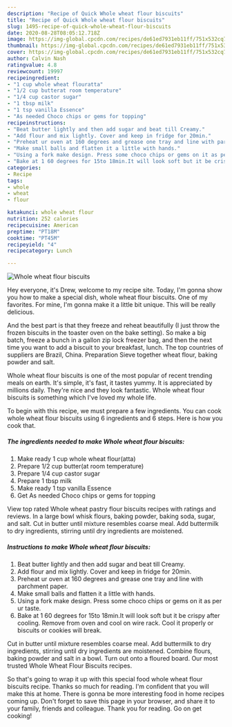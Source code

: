 ```yaml
---
description: "Recipe of Quick Whole wheat flour biscuits"
title: "Recipe of Quick Whole wheat flour biscuits"
slug: 1495-recipe-of-quick-whole-wheat-flour-biscuits
date: 2020-08-28T08:05:12.718Z
image: https://img-global.cpcdn.com/recipes/de61ed7931eb11ff/751x532cq70/whole-wheat-flour-biscuits-recipe-main-photo.jpg
thumbnail: https://img-global.cpcdn.com/recipes/de61ed7931eb11ff/751x532cq70/whole-wheat-flour-biscuits-recipe-main-photo.jpg
cover: https://img-global.cpcdn.com/recipes/de61ed7931eb11ff/751x532cq70/whole-wheat-flour-biscuits-recipe-main-photo.jpg
author: Calvin Nash
ratingvalue: 4.8
reviewcount: 19997
recipeingredient:
- "1 cup whole wheat flouratta"
- "1/2 cup butterat room temperature"
- "1/4 cup castor sugar"
- "1 tbsp milk"
- "1 tsp vanilla Essence"
- "As needed Choco chips or gems for topping"
recipeinstructions:
- "Beat butter lightly and then add sugar and beat till Creamy."
- "Add flour and mix lightly. Cover and keep in fridge for 20min."
- "Preheat ur oven at 160 degrees and grease one tray and line with parchment paper."
- "Make small balls and flatten it a little with hands."
- "Using a fork make design. Press some choco chips or gems on it as per ur taste."
- "Bake at 1 60 degrees for 15to 18min.It will look soft but it be crispy after cooling. Remove from oven and cool on wire rack. Cool it properly or biscuits or cookies will break."
categories:
- Recipe
tags:
- whole
- wheat
- flour

katakunci: whole wheat flour 
nutrition: 252 calories
recipecuisine: American
preptime: "PT18M"
cooktime: "PT45M"
recipeyield: "4"
recipecategory: Lunch

---
```



![Whole wheat flour biscuits](https://img-global.cpcdn.com/recipes/de61ed7931eb11ff/751x532cq70/whole-wheat-flour-biscuits-recipe-main-photo.jpg)

Hey everyone, it's Drew, welcome to my recipe site. Today, I'm gonna show you how to make a special dish, whole wheat flour biscuits. One of my favorites. For mine, I'm gonna make it a little bit unique. This will be really delicious.

And the best part is that they freeze and reheat beautifully (I just throw the frozen biscuits in the toaster oven on the bake setting). So make a big batch, freeze a bunch in a gallon zip lock freezer bag, and then the next time you want to add a biscuit to your breakfast, lunch. The top countries of suppliers are Brazil, China. Preparation Sieve together wheat flour, baking powder and salt.

Whole wheat flour biscuits is one of the most popular of recent trending meals on earth. It's simple, it's fast, it tastes yummy. It is appreciated by millions daily. They're nice and they look fantastic. Whole wheat flour biscuits is something which I've loved my whole life.


To begin with this recipe, we must prepare a few ingredients. You can cook whole wheat flour biscuits using 6 ingredients and 6 steps. Here is how you cook that.

<!--inarticleads1-->

##### The ingredients needed to make Whole wheat flour biscuits:

1. Make ready 1 cup whole wheat flour(atta)
1. Prepare 1/2 cup butter(at room temperature)
1. Prepare 1/4 cup castor sugar
1. Prepare 1 tbsp milk
1. Make ready 1 tsp vanilla Essence
1. Get As needed Choco chips or gems for topping


View top rated Whole wheat pastry flour biscuits recipes with ratings and reviews. In a large bowl whisk flours, baking powder, baking soda, sugar, and salt. Cut in butter until mixture resembles coarse meal. Add buttermilk to dry ingredients, stirring until dry ingredients are moistened. 

<!--inarticleads2-->

##### Instructions to make Whole wheat flour biscuits:

1. Beat butter lightly and then add sugar and beat till Creamy.
1. Add flour and mix lightly. Cover and keep in fridge for 20min.
1. Preheat ur oven at 160 degrees and grease one tray and line with parchment paper.
1. Make small balls and flatten it a little with hands.
1. Using a fork make design. Press some choco chips or gems on it as per ur taste.
1. Bake at 1 60 degrees for 15to 18min.It will look soft but it be crispy after cooling. Remove from oven and cool on wire rack. Cool it properly or biscuits or cookies will break.


Cut in butter until mixture resembles coarse meal. Add buttermilk to dry ingredients, stirring until dry ingredients are moistened. Combine flours, baking powder and salt in a bowl. Turn out onto a floured board. Our most trusted Whole Wheat Flour Biscuits recipes. 

So that's going to wrap it up with this special food whole wheat flour biscuits recipe. Thanks so much for reading. I'm confident that you will make this at home. There is gonna be more interesting food in home recipes coming up. Don't forget to save this page in your browser, and share it to your family, friends and colleague. Thank you for reading. Go on get cooking!
